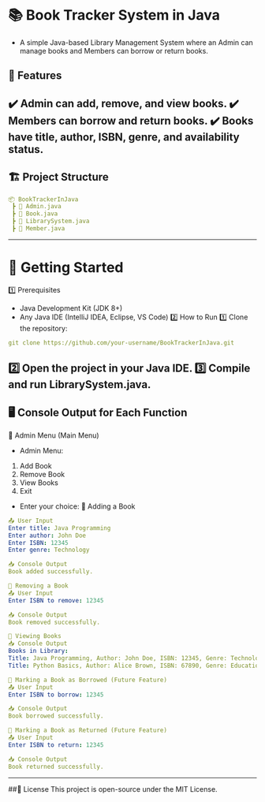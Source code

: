 # 📚 Book Tracker System in Java
- A simple Java-based Library Management System where an Admin can manage books and Members can borrow or return books.

## 📌 Features
✔️ Admin can add, remove, and view books.
✔️ Members can borrow and return books.
✔️ Books have title, author, ISBN, genre, and availability status.
---
## 🏗 Project Structure
```yaml
📦 BookTrackerInJava  
 ┣ 📜 Admin.java  
 ┣ 📜 Book.java  
 ┣ 📜 LibrarySystem.java  
 ┣ 📜 Member.java  
```
---
# 🚀 Getting Started
1️⃣ Prerequisites
- Java Development Kit (JDK 8+)
- Any Java IDE (IntelliJ IDEA, Eclipse, VS Code)
2️⃣ How to Run
1️⃣ Clone the repository:
```yaml
git clone https://github.com/your-username/BookTrackerInJava.git
```
2️⃣ Open the project in your Java IDE.
3️⃣ Compile and run LibrarySystem.java.
---
## 🖥️ Console Output for Each Function
📌 Admin Menu (Main Menu)
- Admin Menu:
1. Add Book
2. Remove Book
3. View Books
4. Exit
- Enter your choice: 
📌 Adding a Book
```yaml
📤 User Input
Enter title: Java Programming  
Enter author: John Doe  
Enter ISBN: 12345  
Enter genre: Technology  

📥 Console Output
Book added successfully.
```
```yaml
📌 Removing a Book
📤 User Input
Enter ISBN to remove: 12345

📥 Console Output
Book removed successfully.
```
```yaml
📌 Viewing Books
📥 Console Output
Books in Library:
Title: Java Programming, Author: John Doe, ISBN: 12345, Genre: Technology, Available: true
Title: Python Basics, Author: Alice Brown, ISBN: 67890, Genre: Education, Available: false
```
```yaml
📌 Marking a Book as Borrowed (Future Feature)
📤 User Input
Enter ISBN to borrow: 12345  

📥 Console Output
Book borrowed successfully.
```
```yaml
📌 Marking a Book as Returned (Future Feature)
📤 User Input
Enter ISBN to return: 12345  

📥 Console Output
Book returned successfully.
```
---
##📝 License
This project is open-source under the MIT License.
